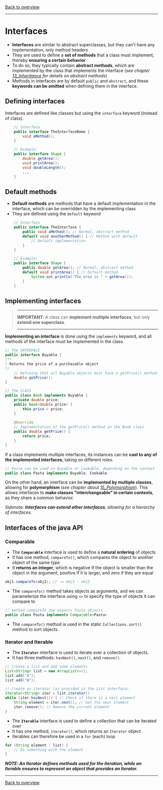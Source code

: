 [Back to overview](./00_Java_SyntaxGuide.md)

---

# Interfaces

- **Interfaces** are similar to abstract superclasses, but they can't have any implementation, only method headers
- They are used to define a **set of methods** that a class must implement, thereby **ensuring a certain behavior**
- To do so, they typically contain **abstract methods**, which are implemented by the class that implements the interface (*see chapter [13_Inheritance](./13_Inheritance.md) for details on abstract methods*)
- Methods in interfaces are by default `public` and `abstract`, and these **keywords can be omitted** when defining them in the interface.

## Defining interfaces

Interfaces are defined like classes but using the `interface` keyword (instead of class).

```java
    // Interface
    public interface TheInterfaceName {
        void aMethod();
    }

    // Example:
    public interface Shape {
        double getArea();
        void printArea();
        void doubleLength();
        ...
    }
```

## Default methods

- **Default methods** are methods that have a default implementation in the interface, which can be overridden by the implementing class
- They are defined using the `default` keyword

```java
    // Interface
    public interface TheInterface {
        public void aMethod(); // Normal, abstract method
        default void anotherMethod() { // Method with default
            // Default implementation
        }
    }

    // Example:
    public interface Shape {
        public double getArea(); // Normal, abstract method
        default void printArea() { // Default method
            System.out.println("The area is " + getArea());
        }
    }
```

## Implementing interfaces
> ___
> **IMPORTANT**: A class can **implement multiple interfaces**, but only **extend one superclass**.
> ___
**Implementing an interface** is done using the `implements` keyword, and all methods of the interface must be implemented in the class.

```java
// The INTERFACE
public interface Buyable {
/**
* Returns the price of a purchasable object
*/
    // Defining that all Buyable objects must have a getPrice() method
    double getPrice(); 
}

// The CLASS
public class Book implements Buyable {
    private double price;
    public Book(double price) {
        this.price = price;
    }
        
    @Override
    // Implementation of the getPrice() method in the Book class
    public double getPrice() { 
        return price;
    }
}
```

If a class implements multiple interfaces, its instances can be **cast to any of the implemented interfaces**, taking on different roles.

```java
// Pasta can be used as Buyable or Cookable, depending on the context
public class Pasta implements Buyable, Cookable
```

On the other hand, an interface can be **implemented by multiple classes**, allowing for **polymorphism** (*see chapter about [15_Polymorphism](./15_Polymorphism_and_InhVsInt.md)*). This allows interfaces to **make classes "interchangeable" in certain contexts**, as they share a common behavior.

*Sidenote: **Interfaces can extend other interfaces**, allowing for a hierarchy of interfaces.*

<div style="page-break-before: always;"></div>

## Interfaces of the java API

### Comparable

- The **`Comparable`** interface is used to define a **natural ordering** of objects
- It has one method, `compareTo()`, which compares the object to another object of the same type
- It **returns an integer**, which is negative if the object is smaller than the object in the argument, positive if it is larger, and zero if they are equal

```java
obj1.compareTo(obj2); // ~= obj1 - obj2
```

- The `compareTo()` method takes objects as arguments, and we can parameterize the interface using `<>` to specify the type of objects it can compare to

```java
// method compareTo now expects Pasta objects
public class Pasta implements Comparable<Pasta> 
```

- The `compareTo()` method is used in the static `Collections.sort()` method to sort objects.

### Iterator and Iterable

- The **`Iterator`** interface is used to iterate over a collection of objects.
- It has three methods: `hasNext()`, `next()`, and `remove()`.

```java
// Create a list and add some elements
List<String> list = new ArrayList<>();
list.add("A");
list.add("B");

// Create an iterator (as provided in the List interface)
Iterator<String> iter = list.iterator()
while (iter.hasNext()) { // Check if there is a next element
    String element = iter.next(); // Get the next element
    iter.remove(); // Remove the current element
}
```

- The **`Iterable`** interface is used to define a collection that can be iterated over
- It has one method, `iterator()`, which returns an `Iterator` object
- Iterables can therefore be used in a `for` (each) loop

```java
for (String element : list) {
    // Do something with the element
}
```

***NOTE: An Iterator defines methods used for the iteration, while an Iterable ensures to represent an object that provides an Iterator.***


---

[Back to overview](./00_Java_SyntaxGuide.md)
